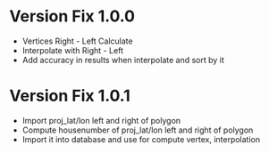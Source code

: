 # Version Fix 1.0.0

- Vertices Right - Left Calculate
- Interpolate with Right - Left
- Add accuracy in results when interpolate and sort by it

# Version Fix 1.0.1
- Import proj_lat/lon left and right of polygon
- Compute housenumber of proj_lat/lon left and right of polygon
- Import it into database and use for compute vertex, interpolation